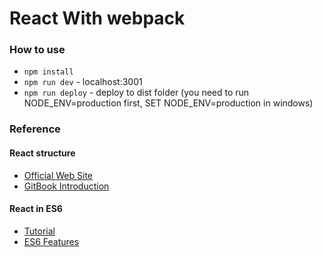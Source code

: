 React With webpack
==================

### How to use

- `npm install`
- `npm run dev` - localhost:3001
- `npm run deploy` - deploy to dist folder (you need to run NODE_ENV=production first, SET NODE_ENV=production in windows)

### Reference
#### React structure
- <a href="https://facebook.github.io/react/index.html">Official Web Site</a>
- <a href="https://christianalfoni.github.io/react-webpack-cookbook/index.html">GitBook Introduction</a>

#### React in ES6
- <a href="http://babeljs.io/blog/2015/06/07/react-on-es6-plus/">Tutorial</a>  
- <a href="http://es6-features.org/#Constants">ES6 Features</a>  
